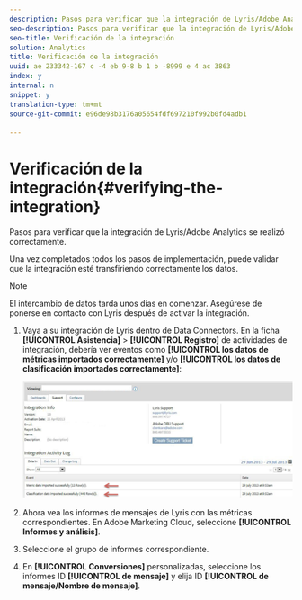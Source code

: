 ```yaml
---
description: Pasos para verificar que la integración de Lyris/Adobe Analytics se realizó correctamente.
seo-description: Pasos para verificar que la integración de Lyris/Adobe Analytics se realizó correctamente.
seo-title: Verificación de la integración
solution: Analytics
title: Verificación de la integración
uuid: ae 233342-167 c -4 eb 9-8 b 1 b -8999 e 4 ac 3863
index: y
internal: n
snippet: y
translation-type: tm+mt
source-git-commit: e96de98b3176a05654fdf697210f992b0fd4adb1

---
```



# Verificación de la integración{#verifying-the-integration}

Pasos para verificar que la integración de Lyris/Adobe Analytics se realizó correctamente.

Una vez completados todos los pasos de implementación, puede validar que la integración esté transfiriendo correctamente los datos.

>[!NOTE]
>
>El intercambio de datos tarda unos días en comenzar. Asegúrese de ponerse en contacto con Lyris después de activar la integración.

1. Vaya a su integración de Lyris dentro de Data Connectors. En la ficha **[!UICONTROL Asistencia]** &gt; **[!UICONTROL Registro]** de actividades de integración, debería ver eventos como **[!UICONTROL los datos de métricas importados correctamente]** y/o **[!UICONTROL los datos de clasificación importados correctamente]**:

   ![](assets/integration_info.png)

1. Ahora vea los informes de mensajes de Lyris con las métricas correspondientes. En Adobe Marketing Cloud, seleccione **[!UICONTROL Informes y análisis]**.
1. Seleccione el grupo de informes correspondiente.
1. En **[!UICONTROL Conversiones]** personalizadas, seleccione los informes ID **[!UICONTROL de mensaje]** y elija ID **[!UICONTROL de mensaje/Nombre de mensaje]**.
